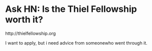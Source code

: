 # Ask HN: Is the Thiel Fellowship worth it?

http:&#x2F;&#x2F;thielfellowship.org<p>I want to apply, but i need advice from someonewho went through it.
